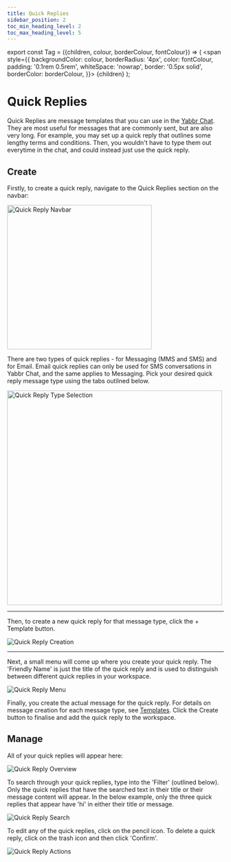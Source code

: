 ```yaml
---
title: Quick Replies
sidebar_position: 2
toc_min_heading_level: 2
toc_max_heading_level: 5
---
```


export const Tag = ({children, colour, borderColour, fontColour}) => (
<span
style={{
    backgroundColor: colour,
    borderRadius: '4px',
    color: fontColour,
    padding: '0.1rem 0.5rem',
    whiteSpace: 'nowrap',
    border: '0.5px solid',
    borderColor: borderColour,
    }}>
{children}
</span>
);

# Quick Replies

Quick Replies are message templates that you can use in the [Yabbr Chat](./chat.md). They are most useful for messages that are commonly sent, but are also very long. For example, you may set up a quick reply that outlines some lengthy terms and conditions. Then, you wouldn't have to type them out everytime in the chat, and could instead just use the quick reply.

## Create

Firstly, to create a quick reply, navigate to the Quick Replies section on the navbar:

<img src="/img/quick-reply-navbar.png" alt="Quick Reply Navbar" width="336"/>

There are two types of quick replies - for Messaging (MMS and SMS) and for Email. Email quick replies can only be used for SMS conversations in Yabbr Chat, and the same applies to Messaging. Pick your desired quick reply message type using the tabs outilned below.


<img src="/img/quick-reply-type.png" alt="Quick Reply Type Selection" width="500"/>

---

Then, to create a new quick reply for that message type, click the <Tag colour="#1582d8" borderColour="#1582d8" fontColour="#FFFFFF">+ Template</Tag> button. 

<img src="/img/quick-reply-create.png" alt="Quick Reply Creation"/>

---

Next, a small menu will come up where you create your quick reply. The 'Friendly Name' is just the title of the quick reply and is used to distinguish between different quick replies in your workspace.

<img src="/img/quick-reply-menu.png" alt="Quick Reply Menu"/>

Finally, you create the actual message for the quick reply. For details on message creation for each message type, see [Templates](../category/templates/). Click the <Tag colour="#1582d8" borderColour="#1582d8" fontColour="#FFFFFF">Create</Tag> button to finalise and add the quick reply to the workspace.

## Manage

All of your quick replies will appear here:

<img src="/img/quick-reply-overview.png" alt="Quick Reply Overview"/>

To search through your quick replies, type into the 'Filter' (outlined below). Only the quick replies that have the searched text in their title or their message content will appear. In the below example, only the three quick replies that appear have 'hi' in either their title or message.

<img src="/img/quick-reply-filter.png" alt="Quick Reply Search"/>

To edit any of the quick replies, click on the pencil icon. To delete a quick reply, click on the trash icon and then click 'Confirm'.

<img src="/img/quick-reply-actions.png" alt="Quick Reply Actions"/>



